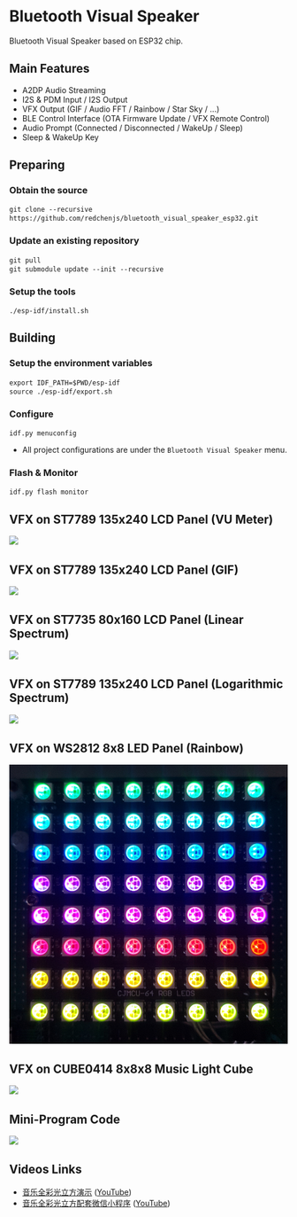 Bluetooth Visual Speaker
========================

Bluetooth Visual Speaker based on ESP32 chip.

## Main Features

* A2DP Audio Streaming
* I2S & PDM Input / I2S Output
* VFX Output (GIF / Audio FFT / Rainbow / Star Sky / ...)
* BLE Control Interface (OTA Firmware Update / VFX Remote Control)
* Audio Prompt (Connected / Disconnected / WakeUp / Sleep)
* Sleep & WakeUp Key

## Preparing

### Obtain the source

```
git clone --recursive https://github.com/redchenjs/bluetooth_visual_speaker_esp32.git
```

### Update an existing repository

```
git pull
git submodule update --init --recursive
```

### Setup the tools

```
./esp-idf/install.sh
```

## Building

### Setup the environment variables

```
export IDF_PATH=$PWD/esp-idf
source ./esp-idf/export.sh
```

### Configure

```
idf.py menuconfig
```

* All project configurations are under the `Bluetooth Visual Speaker` menu.

### Flash & Monitor

```
idf.py flash monitor
```

## VFX on ST7789 135x240 LCD Panel (VU Meter)

<img src="docs/st7789vu.png">

## VFX on ST7789 135x240 LCD Panel (GIF)

<img src="docs/st7789gif.png">

## VFX on ST7735 80x160 LCD Panel (Linear Spectrum)

<img src="docs/st7735lin.png">

## VFX on ST7789 135x240 LCD Panel (Logarithmic Spectrum)

<img src="docs/st7789log.png">

## VFX on WS2812 8x8 LED Panel (Rainbow)

<img src="docs/ws2812.png">

## VFX on CUBE0414 8x8x8 Music Light Cube

<img src="docs/cube0414.png">

## Mini-Program Code

<img src="docs/acode.jpg">

## Videos Links

* [音乐全彩光立方演示](https://www.bilibili.com/video/av25188707) ([YouTube](https://www.youtube.com/watch?v=F8nfA_mEhPg))
* [音乐全彩光立方配套微信小程序](https://www.bilibili.com/video/av83055233) ([YouTube](https://www.youtube.com/watch?v=HlruQqkIGtc))
